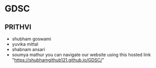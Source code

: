# GDSC
## PRITHVI
- shubham goswami
- yuvika mittal
- shabnam ansari
- soumya mathur
you can navigate our website using this hosted link "https://shubhamgithub121.github.io/GDSC/"
